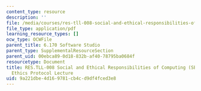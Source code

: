 ```yaml
---
content_type: resource
description: ''
file: /media/courses/res-tll-008-social-and-ethical-responsibilities-of-computing-serc-fall-2021/9a221dbe4d169781cb4cd9df4fced3e8_MITRESTLL-008F21-6170lec.pdf
file_type: application/pdf
learning_resource_types: []
ocw_type: OCWFile
parent_title: 6.170 Software Studio
parent_type: SupplementalResourceSection
parent_uid: 00ebca89-0d18-832b-af40-78795ba0684f
resourcetype: Document
title: RES.TLL-008 Social and Ethical Responsibilities of Computing (SERC), 6.170
  Ethics Protocol Lecture
uid: 9a221dbe-4d16-9781-cb4c-d9df4fced3e8
---
```


